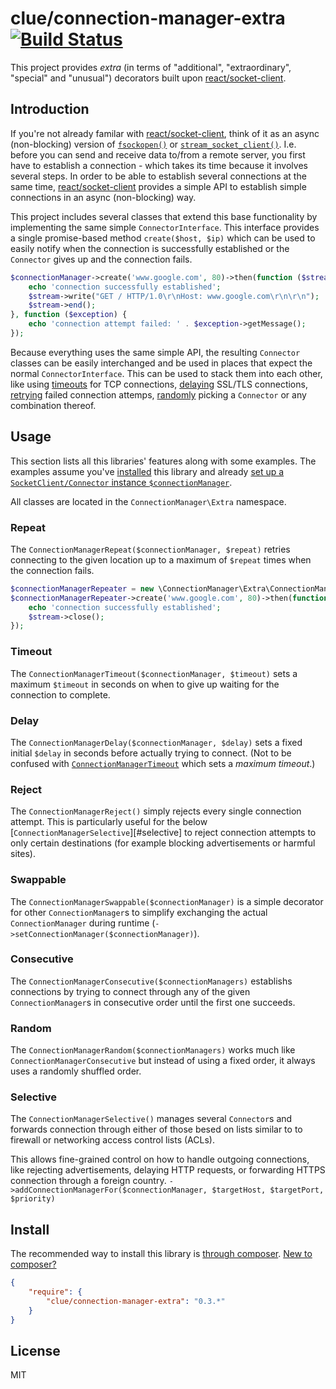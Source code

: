 # clue/connection-manager-extra [![Build Status](https://travis-ci.org/clue/php-connection-manager-extra.svg?branch=master)](https://travis-ci.org/clue/php-connection-manager-extra)

This project provides _extra_ (in terms of "additional", "extraordinary", "special" and "unusual") decorators
built upon [react/socket-client](https://github.com/reactphp/socket-client).

## Introduction

If you're not already familar with [react/socket-client](https://github.com/reactphp/socket-client),
think of it as an async (non-blocking) version of [`fsockopen()`](http://php.net/manual/en/function.fsockopen.php)
or [`stream_socket_client()`](http://php.net/manual/en/function.stream-socket-client.php).
I.e. before you can send and receive data to/from a remote server, you first have to establish a connection - which
takes its time because it involves several steps.
In order to be able to establish several connections at the same time, [react/socket-client](https://github.com/reactphp/socket-client) provides a simple
API to establish simple connections in an async (non-blocking) way.

This project includes several classes that extend this base functionality by implementing the same simple `ConnectorInterface`.
This interface provides a single promise-based method `create($host, $ip)` which can be used to easily notify
when the connection is successfully established or the `Connector` gives up and the connection fails.

```php
$connectionManager->create('www.google.com', 80)->then(function ($stream) {
    echo 'connection successfully established';
    $stream->write("GET / HTTP/1.0\r\nHost: www.google.com\r\n\r\n");
    $stream->end();
}, function ($exception) {
    echo 'connection attempt failed: ' . $exception->getMessage();
});

```

Because everything uses the same simple API, the resulting `Connector` classes can be easily interchanged
and be used in places that expect the normal `ConnectorInterface`. This can be used to stack them into each other,
like using [timeouts](#timeout) for TCP connections, [delaying](#delay) SSL/TLS connections,
[retrying](#repeating--retrying) failed connection attemps, [randomly](#random) picking a `Connector` or
any combination thereof.

## Usage

This section lists all this libraries' features along with some examples.
The examples assume you've [installed](#install) this library and
already [set up a `SocketClient/Connector` instance `$connectionManager`](https://github.com/reactphp/socket-client#async-tcpip-connections).

All classes are located in the `ConnectionManager\Extra` namespace.

### Repeat

The `ConnectionManagerRepeat($connectionManager, $repeat)` retries connecting to the given location up to a maximum
of `$repeat` times when the connection fails.

```php
$connectionManagerRepeater = new \ConnectionManager\Extra\ConnectionManagerRepeat($connectionManager, 3);
$connectionManagerRepeater->create('www.google.com', 80)->then(function ($stream) {
    echo 'connection successfully established';
    $stream->close();
});
```

### Timeout

The `ConnectionManagerTimeout($connectionManager, $timeout)` sets a maximum `$timeout` in seconds on when to give up
waiting for the connection to complete.

### Delay

The `ConnectionManagerDelay($connectionManager, $delay)` sets a fixed initial `$delay` in seconds before actually
trying to connect. (Not to be confused with [`ConnectionManagerTimeout`](#timeout) which sets a _maximum timeout_.)

### Reject

The `ConnectionManagerReject()` simply rejects every single connection attempt.
This is particularly useful for the below [`ConnectionManagerSelective`][#selective] to reject connection attempts
to only certain destinations (for example blocking advertisements or harmful sites).

### Swappable

The `ConnectionManagerSwappable($connectionManager)` is a simple decorator for other `ConnectionManager`s to
simplify exchanging the actual `ConnectionManager` during runtime (`->setConnectionManager($connectionManager)`).

### Consecutive

The `ConnectionManagerConsecutive($connectionManagers)` establishs connections by trying to connect through
any of the given `ConnectionManager`s in consecutive order until the first one succeeds.

### Random

The `ConnectionManagerRandom($connectionManagers)` works much like `ConnectionManagerConsecutive` but instead
of using a fixed order, it always uses a randomly shuffled order.

### Selective

The `ConnectionManagerSelective()` manages several `Connector`s and forwards connection through either of
those besed on lists similar to to firewall or networking access control lists (ACLs).

This allows fine-grained control on how to handle outgoing connections, like rejecting advertisements,
delaying HTTP requests, or forwarding HTTPS connection through a foreign country.
`->addConnectionManagerFor($connectionManager, $targetHost, $targetPort, $priority)`


## Install

The recommended way to install this library is [through composer](http://getcomposer.org). [New to composer?](http://getcomposer.org/doc/00-intro.md)

```JSON
{
    "require": {
        "clue/connection-manager-extra": "0.3.*"
    }
}
```

## License

MIT
